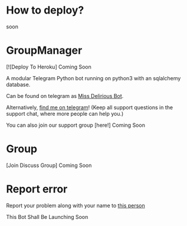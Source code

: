 # How to deploy?
soon

# GroupManager

[![Deploy To Heroku] Coming Soon

A modular Telegram Python bot running on python3 with an sqlalchemy database.

Can be found on telegram as [Miss Delirious Bot](https://t.me/missdelirious_bot).

Alternatively, [find me on telegram](https://t.me/hydroxy_op)! (Keep all support questions in the support chat, where more people can help you.)

You can also join our support group [here!] Coming Soon

# Group
[Join Discuss Group] Coming Soon

# Report error
Report your problem along with your name to [this person](https://t.me/hydroxy_op)

This Bot Shall Be Launching Soon
